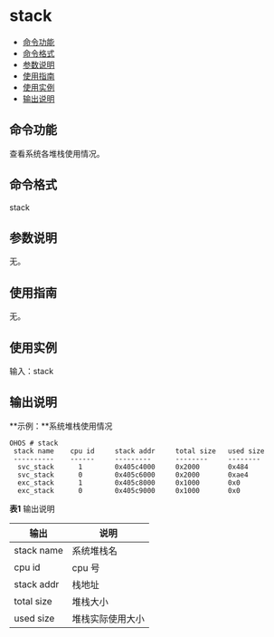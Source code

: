 # stack

- [命令功能](#命令功能)
- [命令格式](#命令格式)
- [参数说明](#参数说明)
- [使用指南](#使用指南)
- [使用实例](#使用实例)
- [输出说明](#输出说明)

## 命令功能

查看系统各堆栈使用情况。


## 命令格式

stack


## 参数说明

无。


## 使用指南

无。


## 使用实例

输入：stack


## 输出说明

**示例：**系统堆栈使用情况
```
OHOS # stack
 stack name    cpu id     stack addr     total size   used size
 ----------    ------     ---------      --------     --------
  svc_stack      1        0x405c4000     0x2000       0x484
  svc_stack      0        0x405c6000     0x2000       0xae4
  exc_stack      1        0x405c8000     0x1000       0x0
  exc_stack      0        0x405c9000     0x1000       0x0
```

**表1** 输出说明

| 输出 | 说明 | 
| -------- | -------- |
| stack&nbsp;name | 系统堆栈名 | 
| cpu&nbsp;id | cpu&nbsp;号 | 
| stack&nbsp;addr | 栈地址 | 
| total&nbsp;size | 堆栈大小 | 
| used&nbsp;size | 堆栈实际使用大小 | 
